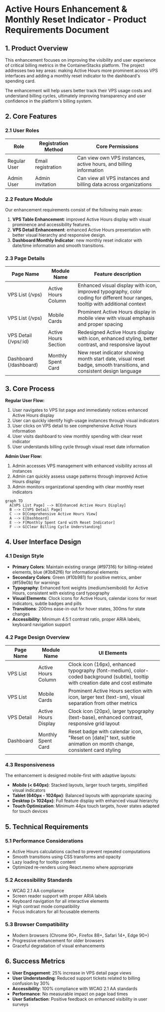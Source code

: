 # Active Hours Enhancement & Monthly Reset Indicator - Product Requirements Document

## 1. Product Overview

This enhancement focuses on improving the visibility and user experience of critical billing metrics in the ContainerStacks platform. The project addresses two key areas: making Active Hours more prominent across VPS interfaces and adding a monthly reset indicator to the dashboard's spending card.

The enhancement will help users better track their VPS usage costs and understand billing cycles, ultimately improving transparency and user confidence in the platform's billing system.

## 2. Core Features

### 2.1 User Roles

| Role | Registration Method | Core Permissions |
|------|---------------------|------------------|
| Regular User | Email registration | Can view own VPS instances, active hours, and billing information |
| Admin User | Admin invitation | Can view all VPS instances and billing data across organizations |

### 2.2 Feature Module

Our enhancement requirements consist of the following main areas:
1. **VPS Table Enhancement**: improved Active Hours display with visual prominence and accessibility features.
2. **VPS Detail Enhancement**: enhanced Active Hours presentation with better visual hierarchy and responsive design.
3. **Dashboard Monthly Indicator**: new monthly reset indicator with date/time information and smooth transitions.

### 2.3 Page Details

| Page Name | Module Name | Feature description |
|-----------|-------------|---------------------|
| VPS List (/vps) | Active Hours Column | Enhanced visual display with icon, improved typography, color coding for different hour ranges, tooltip with additional context |
| VPS List (/vps) | Mobile Cards | Prominent Active Hours display in mobile view with visual emphasis and proper spacing |
| VPS Detail (/vps/:id) | Active Hours Section | Redesigned Active Hours display with icon, enhanced styling, better contrast, and responsive layout |
| Dashboard (/dashboard) | Monthly Spent Card | New reset indicator showing month start date, visual reset badge, smooth transitions, and consistent design language |

## 3. Core Process

**Regular User Flow:**
1. User navigates to VPS list page and immediately notices enhanced Active Hours display
2. User can quickly identify high-usage instances through visual indicators
3. User clicks on VPS detail to see comprehensive Active Hours information
4. User visits dashboard to view monthly spending with clear reset indicator
5. User understands billing cycle through visual reset date information

**Admin User Flow:**
1. Admin accesses VPS management with enhanced visibility across all instances
2. Admin can quickly assess usage patterns through improved Active Hours display
3. Admin monitors organizational spending with clear monthly reset indicators

```mermaid
graph TD
  A[VPS List Page] --> B[Enhanced Active Hours Display]
  B --> C[VPS Detail Page]
  C --> D[Comprehensive Active Hours View]
  A --> E[Dashboard]
  E --> F[Monthly Spent Card with Reset Indicator]
  F --> G[Clear Billing Cycle Understanding]
```

## 4. User Interface Design

### 4.1 Design Style

- **Primary Colors**: Maintain existing orange (#f97316) for billing-related elements, blue (#3b82f6) for informational elements
- **Secondary Colors**: Green (#10b981) for positive metrics, amber (#f59e0b) for warnings
- **Typography**: Enhanced font weights (medium/semibold) for Active Hours, consistent with existing card typography
- **Visual Elements**: Clock icons for Active Hours, calendar icons for reset indicators, subtle badges and pills
- **Transitions**: 200ms ease-in-out for hover states, 300ms for state changes
- **Accessibility**: Minimum 4.5:1 contrast ratio, proper ARIA labels, keyboard navigation support

### 4.2 Page Design Overview

| Page Name | Module Name | UI Elements |
|-----------|-------------|-------------|
| VPS List | Active Hours Column | Clock icon (16px), enhanced typography (font-medium), color-coded background (subtle), tooltip with creation date and cost estimate |
| VPS List | Mobile Cards | Prominent Active Hours section with icon, larger text (text-sm), visual separation from other metrics |
| VPS Detail | Active Hours Display | Clock icon (20px), larger typography (text-base), enhanced contrast, responsive grid layout |
| Dashboard | Monthly Spent Card | Reset badge with calendar icon, "Reset on [date]" text, subtle animation on month change, consistent card styling |

### 4.3 Responsiveness

The enhancement is designed mobile-first with adaptive layouts:
- **Mobile (< 640px)**: Stacked layouts, larger touch targets, simplified visual indicators
- **Tablet (640px - 1024px)**: Balanced layouts with appropriate spacing
- **Desktop (> 1024px)**: Full feature display with enhanced visual hierarchy
- **Touch Optimization**: Minimum 44px touch targets, hover states adapted for touch devices

## 5. Technical Requirements

### 5.1 Performance Considerations

- Active Hours calculations cached to prevent repeated computations
- Smooth transitions using CSS transforms and opacity
- Lazy loading for tooltip content
- Optimized re-renders using React.memo where appropriate

### 5.2 Accessibility Standards

- WCAG 2.1 AA compliance
- Screen reader support with proper ARIA labels
- Keyboard navigation for all interactive elements
- High contrast mode compatibility
- Focus indicators for all focusable elements

### 5.3 Browser Compatibility

- Modern browsers (Chrome 90+, Firefox 88+, Safari 14+, Edge 90+)
- Progressive enhancement for older browsers
- Graceful degradation of visual enhancements

## 6. Success Metrics

- **User Engagement**: 25% increase in VPS detail page views
- **User Understanding**: Reduced support tickets related to billing confusion by 30%
- **Accessibility**: 100% compliance with WCAG 2.1 AA standards
- **Performance**: No measurable impact on page load times
- **User Satisfaction**: Positive feedback on enhanced visibility in user surveys